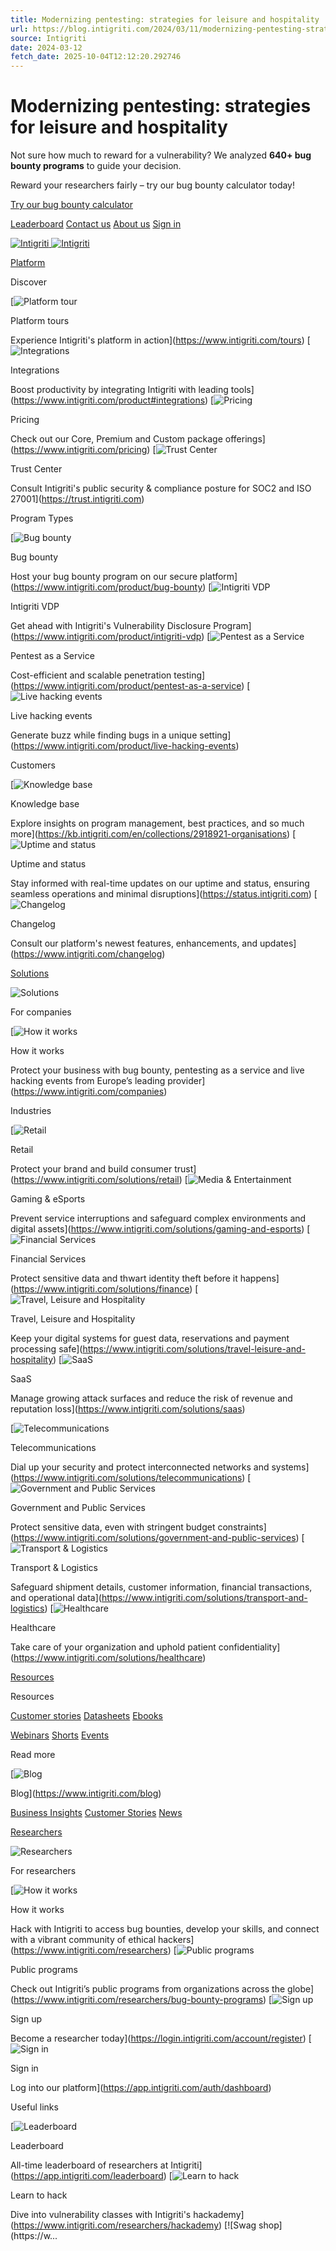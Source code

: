 ```yaml
---
title: Modernizing pentesting: strategies for leisure and hospitality
url: https://blog.intigriti.com/2024/03/11/modernizing-pentesting-strategies-leisure-and-hospitality/
source: Intigriti
date: 2024-03-12
fetch_date: 2025-10-04T12:12:20.292746
---
```


# Modernizing pentesting: strategies for leisure and hospitality

Not sure how much to reward for a vulnerability? We analyzed **640+ bug bounty programs** to guide your decision.

Reward your researchers fairly – try our bug bounty calculator today!

[Try our bug bounty calculator](https://bountycalculator.intigriti.io)

[Leaderboard](https://app.intigriti.com/leaderboard)
[Contact us](https://www.intigriti.com/contact)
[About us](https://www.intigriti.com/about)
[Sign in](https://app.intigriti.com/auth/dashboard)

[![Intigriti](https://www.datocms-assets.com/85623/1713941221-intigriti-icon.svg)
![Intigriti](https://www.datocms-assets.com/85623/1713941207-intigriti-logo.svg)](https://www.intigriti.com/)

[Platform](https://www.intigriti.com/product)

Discover

[![Platform tour](https://www.datocms-assets.com/85623/1713944120-ico-eye-outline.svg)

Platform tours

Experience Intigriti's platform in action](https://www.intigriti.com/tours)
[![Integrations](https://www.datocms-assets.com/85623/1713944129-ico-plug-outline.svg)

Integrations

Boost productivity by integrating Intigriti with leading tools](https://www.intigriti.com/product#integrations)
[![Pricing](https://www.datocms-assets.com/85623/1713944101-ico_coins-outline.svg)

Pricing

Check out our Core, Premium and Custom package offerings](https://www.intigriti.com/pricing)
[![Trust Center](https://www.datocms-assets.com/85623/1713944138-ico-shield-checkmark-outline.svg)

Trust Center

Consult Intigriti's public security & compliance posture for SOC2 and ISO 27001](https://trust.intigriti.com)

Program Types

[![Bug bounty](https://www.datocms-assets.com/85623/1713944115-ico-bugbounty-outline.svg)

Bug bounty

Host your bug bounty program on our secure platform](https://www.intigriti.com/product/bug-bounty)
[![Intigriti VDP](https://www.datocms-assets.com/85623/1713944133-ico-vdp-outline.svg)

Intigriti VDP

Get ahead with Intigriti's Vulnerability Disclosure Program](https://www.intigriti.com/product/intigriti-vdp)
[![Pentest as a Service](https://www.datocms-assets.com/85623/1756302921-ico-paas-outline.svg)

Pentest as a Service

Cost-efficient and scalable penetration testing](https://www.intigriti.com/product/pentest-as-a-service)
[![Live hacking events](https://www.datocms-assets.com/85623/1713944127-ico-live-hacking-event-outline.svg)

Live hacking events

Generate buzz while finding bugs in a unique setting](https://www.intigriti.com/product/live-hacking-events)

Customers

[![Knowledge base](https://www.datocms-assets.com/85623/1713944124-ico-info-document-outline.svg)

Knowledge base

Explore insights on program management, best practices, and so much more](https://kb.intigriti.com/en/collections/2918921-organisations)
[![Uptime and status](https://www.datocms-assets.com/85623/1713944131-ico-status-bars-outline.svg)

Uptime and status

Stay informed with real-time updates on our uptime and status, ensuring seamless operations and minimal disruptions](https://status.intigriti.com)
[![Changelog](https://www.datocms-assets.com/85623/1713944118-ico-comment-code-outline.svg)

Changelog

Consult our platform's newest features, enhancements, and updates](https://www.intigriti.com/changelog)

[Solutions](https://www.intigriti.com/solutions)

![Solutions](https://www.datocms-assets.com/85623/1713941357-intigriti_website_professional.png)

For companies

[![How it works](https://www.datocms-assets.com/85623/1713944170-ico_wrench-outline.svg)

How it works

Protect your business with bug bounty, pentesting as a service and live hacking events from Europe’s leading provider](https://www.intigriti.com/companies)

Industries

[![Retail](https://www.datocms-assets.com/85623/1713944093-ico_bag-shopping-outline.svg)

Retail

Protect your brand and build consumer trust](https://www.intigriti.com/solutions/retail)
[![Media & Entertainment](https://www.datocms-assets.com/85623/1713944108-ico_photo-film-outline.svg)

Gaming & eSports

Prevent service interruptions and safeguard complex environments and digital assets](https://www.intigriti.com/solutions/gaming-and-esports)
[![Financial Services](https://www.datocms-assets.com/85623/1713944101-ico_coins-outline.svg)

Financial Services

Protect sensitive data and thwart identity theft before it happens](https://www.intigriti.com/solutions/finance)
[![Travel, Leisure and Hospitality](https://www.datocms-assets.com/85623/1713944111-ico_suitcase-outline.svg)

Travel, Leisure and Hospitality

Keep your digital systems for guest data, reservations and payment processing safe](https://www.intigriti.com/solutions/travel-leisure-and-hospitality)
[![SaaS](https://www.datocms-assets.com/85623/1713944099-ico_cloud-outline.svg)

SaaS

Manage growing attack surfaces and reduce the risk of revenue and reputation loss](https://www.intigriti.com/solutions/saas)

[![Telecommunications](https://www.datocms-assets.com/85623/1713944106-ico_mobile-signal-outline.svg)

Telecommunications

Dial up your security and protect interconnected networks and systems](https://www.intigriti.com/solutions/telecommunications)
[![Government and Public Services](https://www.datocms-assets.com/85623/1713944097-ico_building-columns-outline.svg)

Government and Public Services

Protect sensitive data, even with stringent budget constraints](https://www.intigriti.com/solutions/government-and-public-services)
[![Transport & Logistics](https://www.datocms-assets.com/85623/1713944113-ico_truck-outline.svg)

Transport & Logistics

Safeguard shipment details, customer information, financial transactions, and operational data](https://www.intigriti.com/solutions/transport-and-logistics)
[![Healthcare](https://www.datocms-assets.com/85623/1713944104-ico_comment-medical-outline.svg)

Healthcare

Take care of your organization and uphold patient confidentiality](https://www.intigriti.com/solutions/healthcare)

[Resources](https://www.intigriti.com/resources)

Resources

[Customer stories](https://www.intigriti.com/resources?filter=customer-stories)
[Datasheets](https://www.intigriti.com/resources?filter=datasheets)
[Ebooks](https://www.intigriti.com/resources?filter=ebooks)

[Webinars](https://www.intigriti.com/resources?filter=webinars)
[Shorts](https://www.intigriti.com/resources?filter=shorts)
[Events](https://www.intigriti.com/events)

Read more

[![Blog](https://www.datocms-assets.com/85623/1713944166-ico_glasses-outline.svg)

Blog](https://www.intigriti.com/blog)

[Business Insights](https://www.intigriti.com/blog/business-insights)
[Customer Stories](https://www.intigriti.com/blog/customer-stories)
[News](https://www.intigriti.com/blog/news)

[Researchers](https://www.intigriti.com/researchers)

![Researchers](https://www.datocms-assets.com/85623/1713958711-intigriti_website_allstars.png)

For researchers

[![How it works](https://www.datocms-assets.com/85623/1713944170-ico_wrench-outline.svg)

How it works

Hack with Intigriti to access bug bounties, develop your skills, and connect with a vibrant community of ethical hackers](https://www.intigriti.com/researchers)
[![Public programs](https://www.datocms-assets.com/85623/1713944153-ico_programs-outline.svg)

Public programs

Check out Intigriti’s public programs from organizations across the globe](https://www.intigriti.com/researchers/bug-bounty-programs)
[![Sign up](https://www.datocms-assets.com/85623/1713944155-ico_signup-outline.svg)

Sign up

Become a researcher today](https://login.intigriti.com/account/register)
[![Sign in](https://www.datocms-assets.com/85623/1713944159-ico_signin-outline.svg)

Sign in

Log into our platform](https://app.intigriti.com/auth/dashboard)

Useful links

[![Leaderboard](https://www.datocms-assets.com/85623/1713944157-ico_trophee-outline.svg)

Leaderboard

All-time leaderboard of researchers at Intigriti](https://app.intigriti.com/leaderboard)
[![Learn to hack](https://www.datocms-assets.com/85623/1713944148-ico_book-outline.svg)

Learn to hack

Dive into vulnerability classes with Intigriti's hackademy](https://www.intigriti.com/researchers/hackademy)
[![Swag shop](https://w...
